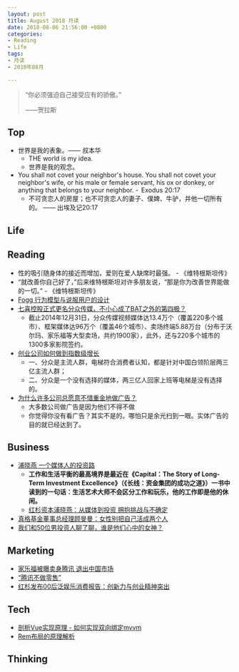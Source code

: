 ```yaml
---
layout: post
title: August 2018 月读
date: 2018-08-06 21:56:00 +0800
categories:
- Reading
- Life
tags:
- 月读
- 2018年08月

---
```


<blockquote class="blockquote-center">
<p>“你必须强迫自己接受应有的骄傲。”</p>
<p>——贺拉斯</p>
</blockquote>

## Top

- 世界是我的表象。—— 叔本华
	- THE world is my idea.
	- 世界是我的观念。
- You shall not covet your neighbor's house. You shall not covet your neighbor's wife, or his male or female servant, his ox or donkey, or anything that belongs to your neighbor. -  Exodus 20:17
	- 不可贪恋人的房屋；也不可贪恋人的妻子、僕婢、牛驴，并他一切所有的。 —— 出埃及记20:17


## Life


## Reading

- 性的吸引随身体的接近而增加，爱则在爱人缺席时最强。 - 《维特根斯坦传》
- “就改善你自己好了，”后来维特根斯坦对许多朋友说，“那是你为改善世界能做的一切。” - 《维特根斯坦传》
- [Fogg 行为模型与说服用户的设计](https://zhuanlan.zhihu.com/p/19570553)
- [七喜控股正式更名分众传媒，不小心成了BAT之外的第四极？](https://zhuanlan.zhihu.com/p/20769253)
	- 截止2014年12月31日，分众传媒视频媒体达13.4万个（覆盖220多个城市）、框架媒体达96万个（覆盖46个城市）、卖场终端5.88万台（分布于沃尔玛、家乐福等大型卖场，共约1900家），此外，还与220多个城市的1300多家影院签约。
- [创业公司如何做到指数级增长](https://zhuanlan.zhihu.com/p/22299918)
	- 一、分众是主流人群，电梯符合消费者认知，都是针对中国白领阶层两三亿主流人群；
	- 二、分众是一个没有选择的媒体，两三亿人回家上班等电梯是没有选择的。
- [为什么许多公司总愿意不惜重金地做广告？](https://www.zhihu.com/question/21024681)
	- 大多数公司做广告是因为他们不得不做
	- 你觉得你没有看广告？其实不是的。哪怕只是余光扫到一眼。实体广告的目的就已经达到了。


## Business

- [浦晓燕 一个媒体人的投资路](http://m.dooland.com/index.php?s=/article/id/859747.html)
	- **工作和生活平衡的最高境界是最近在《Capital：The Story of Long-Term Investment Excellence》（《长线：资金集团的成功之道》）一书中读到的一句话：生活艺术大师不会区分工作和玩乐，他的工作即是他的休闲。**
	- [红杉资本浦晓燕：从媒体到投资 拥抱挑战与不确定](https://www.chinaventure.com.cn/cmsmodel/news/detail/296051.shtml)
- [真格基金董事总经理顾旻曼：女性别把自己活成两个人](https://www.jiemian.com/article/1821865.html)
- [我们和50位男投资人聊了聊，谁是他们心中的女神？](https://new.qq.com/omn/20180308/20180308A0SWLJ.html)


## Marketing

- [家乐福被曝卖身腾讯 退出中国市场](http://finance.sina.com.cn/stock/usstock/c/2018-08-04/doc-ihhhczfa3410010.shtml)
- [“腾讯不做零售”](http://www.nbd.com.cn/articles/2018-08-07/1242813.html)
- [红杉发布00后泛娱乐消费报告：创新力与创业精神突出](https://www.cnbeta.com/articles/tech/757781.htm)


## Tech

- [剖析Vue实现原理 - 如何实现双向绑定mvvm](https://github.com/DMQ/mvvm)
- [Rem布局的原理解析](https://yanhaijing.com/css/2017/09/29/principle-of-rem-layout/)


## Thinking

